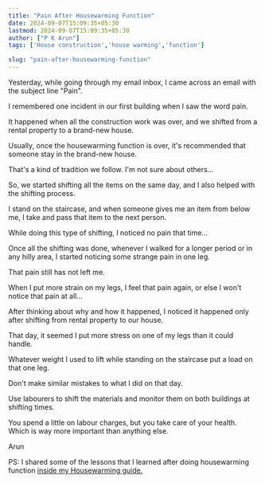 ```yaml
---
title: "Pain After Housewarming Function"
date: 2024-09-07T15:09:35+05:30
lastmod: 2024-09-07T15:09:35+05:30
author: ["P K Arun"]
tags: ['House construction','house warming','function']

slug: "pain-after-housewarming-function"
---
```


Yesterday, while going through my email inbox, I came across an email with the subject line "Pain".

I remembered one incident in our first building when I saw the word pain.

It happened when all the construction work was over, and we shifted from a rental property to a brand-new house.

Usually, once the housewarming function is over, it's recommended that someone stay in the brand-new house.

That's a kind of tradition we follow. I'm not sure about others…

So, we started shifting all the items on the same day, and I also helped with the shifting process.

I stand on the staircase, and when someone gives me an item from below me, I take and pass that item to the next person.

While doing this type of shifting, I noticed no pain that time…

Once all the shifting was done, whenever I walked for a longer period or in any hilly area, I started noticing some strange pain in one leg.

That pain still has not left me.

When I put more strain on my legs, I feel that pain again, or else I won't notice that pain at all…

After thinking about why and how it happened, I noticed it happened only after shifting from rental property to our house.

That day, it seemed I put more stress on one of my legs than it could handle.

Whatever weight I used to lift while standing on the staircase put a load on that one leg.

Don't make similar mistakes to what I did on that day.

Use labourers to shift the materials and monitor them on both buildings at shifting times.

You spend a little on labour charges, but you take care of your health. Which is way more important than anything else.

Arun

PS: I shared some of the lessons that I learned after doing housewarming function [inside my Housewarming guide.](https://houseconstructionguide.com/housewarming-function/)